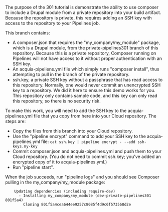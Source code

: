 The purpose of the 301 tutorial is demonstrate the ability to use composer to
include a Drupal module from a private repository into your build
artifact. Because the repository is private, this requires adding an SSH key
with access to the repository to your Pipelines job.

This branch contains:

* A composer.json that requires the "my_company/my_module" package, which is a
  Drupal module, from the private-pipelines301 branch of this
  repository. Because this is a private repository, Composer running on
  Pipelines will not have access to it without proper authentication with an
  SSH key.
* An acquia-pipeliens.yml file which simply runs "composer install", thus
  attempting to pull in the branch of the private repository.
* ssh.key, a private SSH key without a passphrase that has read access to this
  repository. Normally, one would never commit an unencrypted SSH key to a
  repository. We did it here to ensure this demo works for you. This repository
  only contains sample code, and this key can only read this repository, so
  there is no security risk.

To make this work, you will need to add the SSH key to the acquia-pipelines.yml
file that you copy from here into your Cloud repository.  The steps are:

* Copy the files from this branch into your Cloud repository.
* Use the "pipeline encrypt" command to add your SSH key to the
acquia-pipelines.yml file: ```cat ssh.key | pipeline encrypt - --add
ssh-keys.my-key```
* Commit composer.json and acquia-pipelines.yml and push them to your Cloud
  repository. (You do not need to commit ssh.key; you've added an encrypted
  copy of it to acquia-pipelines.yml.)
* Run "pipeline start".

When the job succeeds, run "pipeline logs" and you should see Composer pulling
in the my_company/my_module package:

```
	Updating dependencies (including require-dev)
	  - Installing my_company/my_module (dev-private-pipelines301 801f5a4)
	    Cloning 801f5a4cea644ee9257c8085f4d9c6f573568d2e
```
